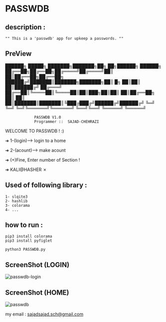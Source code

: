 # PASSWDB


## description :
	"" This is a 'passwdb' app for upkeep a passwords. ""



## PreView

██████╗  █████╗ ███████╗███████╗██╗    ██╗██████╗ ██████╗ 
██╔══██╗██╔══██╗██╔════╝██╔════╝██║    ██║██╔══██╗██╔══██╗
██████╔╝███████║███████╗███████╗██║ █╗ ██║██║  ██║██████╔╝
██╔═══╝ ██╔══██║╚════██║╚════██║██║███╗██║██║  ██║██╔══██╗
██║     ██║  ██║███████║███████║╚███╔███╔╝██████╔╝██████╔╝
╚═╝     ╚═╝  ╚═╝╚══════╝╚══════╝ ╚══╝╚══╝ ╚═════╝ ╚═════╝ 

				 PASSWDB V1.0
 				 Programmer ::  SAJAD-CHEHRAZI

WELCOME TO PASSWDB ! :)

➜ 1-(login)--> login to a home  

➜ 2-(acount)--> make acount  

➜ (+)Fine, Enter number of Section !

➜ KALI@HASHER ✗ 


## Used of following library :

	1- slqite3
	2- hashlib
	3- colorama
	4- ...

## how to run :
	pip3 install colorama
	pip3 install pyfiglet
	
	python3 PASSWDB.py
	
	
## ScreenShot  (LOGIN)

![passwdb-login](https://user-images.githubusercontent.com/71703544/107189880-10b30a00-69b8-11eb-93c7-b92ef5ce941b.png)


## ScreenShot  (HOME)

![passwdb](https://user-images.githubusercontent.com/71703544/107189637-ab5f1900-69b7-11eb-8d05-8b0d49d7df60.png)

my email : sajadsajad.sch@gmail.com
